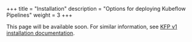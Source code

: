 +++
title = "Installation"
description = "Options for deploying Kubeflow Pipelines"
weight = 3
+++

This page will be available soon. For similar information, see [KFP v1 installation documentation][v1-installation].

[v1-installation]: /docs/components/pipelines/v1/installation/